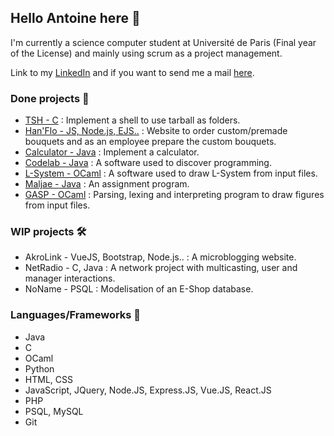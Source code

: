 ## Hello Antoine here 👋 

I'm currently a science computer student at Université de Paris (Final year of the License) and mainly using scrum as a project management.

Link to my [LinkedIn](https://www.linkedin.com/in/antoine-liu-b528a520b/) and if you want to send me a mail [here](mailto:ant.liu14@gmail.com).


### Done projects 🎉
* [TSH - C](https://github.com/Antune-L/tsh) : Implement a shell to use tarball as folders.
* [Han'Flo - JS, Node.js, EJS..](https://github.com/Antune-L/hanflo) : Website to order custom/premade bouquets and as an employee prepare the custom bouquets.
* [Calculator - Java](https://github.com/Antune-L/calculator) : Implement a calculator.
* [Codelab - Java](https://github.com/Antune-L/codelab) : A software used to discover programming.
* [L-System - OCaml](https://github.com/Antune-L/l-system) : A software used to draw L-System from input files.
* [Maljae - Java](https://github.com/Antune-L/maljae) : An assignment program.
* [GASP - OCaml](https://github.com/Antune-L/GASP) : Parsing, lexing and interpreting program to draw figures from input files.

### WIP projects 🛠
* AkroLink - VueJS, Bootstrap, Node.js.. : A microblogging website.
* NetRadio - C, Java : A network project with multicasting, user and manager interactions.
* NoName - PSQL : Modelisation of an E-Shop database.

### Languages/Frameworks 📝
* Java
* C
* OCaml
* Python
* HTML, CSS
* JavaScript, JQuery, Node.JS, Express.JS, Vue.JS, React.JS
* PHP
* PSQL, MySQL
* Git
